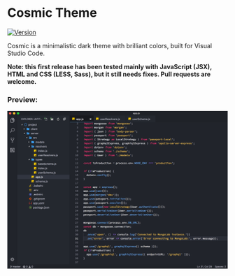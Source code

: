 # Cosmic Theme
[![Version](https://vsmarketplacebadge.apphb.com/version-short/carmelopullara.vscode-cosmic.svg
)](https://marketplace.visualstudio.com/items?itemName=carmelopullara.vscode-cosmic)

Cosmic is a minimalistic dark theme with brilliant colors, built for Visual Studio Code.

**Note: this first release has been tested mainly with JavaScript (JSX), HTML and CSS (LESS, Sass), but it still needs fixes. Pull requests are welcome.**

### Preview:
![Screenshot](ss.png)
